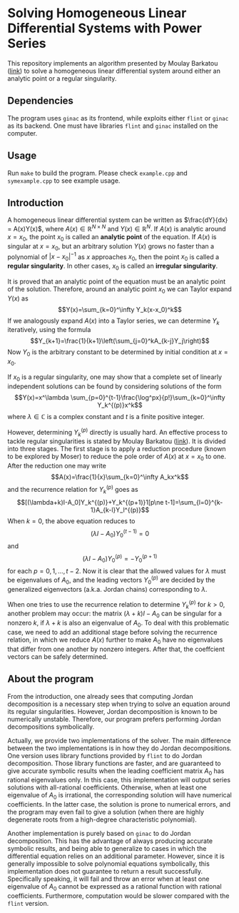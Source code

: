# Solving Homogeneous Linear Differential Systems with Power Series

This repository implements an algorithm presented by Moulay Barkatou ([link](https://www.impan.pl/~slawek/pisa/Barkatou_p.pdf)) to solve a homogeneous linear differential system around either an analytic point or a regular singularity.

## Dependencies

The program uses `ginac` as its frontend, while exploits either `flint` or `ginac` as its backend. One must have libraries `flint` and `ginac` installed on the computer.

## Usage

Run `make` to build the program. Please check `example.cpp` and `symexample.cpp` to see example usage. 

## Introduction

A homogeneous linear differential system can be written as $\frac{dY}{dx} = A(x)Y(x)$, where $A(x)\in\mathbb{R}^{N\times N}$ and $Y(x)\in\mathbb{R}^{N}$. If $A(x)$ is analytic around $x=x_0$, the point $x_0$ is called an **analytic point** of the equation. If $A(x)$ is singular at $x=x_0$, but an arbitrary solution $Y(x)$ grows no faster than a polynomial of $|x-x_0|^{-1}$ as $x$ approaches $x_0$, then the point $x_0$ is called a **regular singularity**. In other cases, $x_0$ is called an **irregular singularity**.

It is proved that an analytic point of the equation must be an analytic point of the solution. Therefore, around an analytic point $x_0$ we can Taylor expand $Y(x)$ as
$$Y(x)=\sum_{k=0}^\infty Y_k(x-x_0)^k$$
If we analogously expand $A(x)$ into a Taylor series, we can determine $Y_k$ iteratively, using the formula
$$Y_{k+1}=\frac{1}{k+1}\left(\sum_{j=0}^kA_{k-j}Y_j\right)$$
Now $Y_0$ is the arbitrary constant to be determined by initial condition at $x=x_0$.

If $x_0$ is a regular singularity, one may show that a complete set of linearly independent solutions can be found by considering solutions of the form
$$Y(x)=x^\lambda \sum_{p=0}^{t-1}\frac{\log^px}{p!}\sum_{k=0}^\infty Y_k^{(p)}x^k$$
where $\lambda\in\mathbb{C}$ is a complex constant and $t$ is a finite positive integer. 

However, determining $Y_k^{(p)}$ directly is usually hard. An effective process to tackle regular singularities is stated by Moulay Barkatou ([link](https://www.impan.pl/~slawek/pisa/Barkatou_p.pdf)). It is divided into three stages. The first stage is to apply a reduction procedure (known to be explored by Moser) to reduce the pole order of $A(x)$ at $x=x_0$ to one. After the reduction one may write
$$A(x)=\frac{1}{x}\sum_{k=0}^\infty A_kx^k$$
and the recurrence relation for $Y_k^{(p)}$ goes as
$$[(\lambda+k)I-A_0]Y_k^{(p)}+Y_k^{(p+1)}1[p\ne t-1]=\sum_{l=0}^{k-1}A_{k-l}Y_l^{(p)}$$
When $k=0$, the above equation reduces to
$$(\lambda I-A_0)Y_0^{(t-1)}=0$$
and $$(\lambda I-A_0)Y_0^{(p)}=-Y_0^{(p+1)}$$
for each $p=0,1,\ldots, t-2$. Now it is clear that the allowed values for $\lambda$ must be eigenvalues of $A_0$, and the leading vectors $Y_0^{(p)}$ are decided by the generalized eigenvectors (a.k.a. Jordan chains) corresponding to $\lambda$.

When one tries to use the recurrence relation to determine $Y_k^{(p)}$ for $k>0$, another problem may occur: the matrix $(\lambda+k)I-A_0$ can be singular for a nonzero $k$, if $\lambda+k$ is also an eigenvalue of $A_0$. To deal with this problematic case, we need to add an additional stage before solving the recurrence relation, in which we reduce $A(x)$ further to make $A_0$ have no eigenvalues that differ from one another by nonzero integers. After that, the coeffcient vectors can be safely determined.

## About the program

From the introduction, one already sees that computing Jordan decomposition is a necessary step when trying to solve an equation around its regular singularities. However, Jordan decomposition is known to be numerically unstable. Therefore, our program prefers performing Jordan decompositions symbolically. 

Actually, we provide two implementations of the solver. The main difference between the two implementations is in how they do Jordan decompositions. One version uses library functions provided by `flint` to do Jordan decomposition. Those library functions are faster, and are guaranteed to give accurate symbolic results when the leading coefficient matrix $A_0$ has rational eigenvalues only. In this case, this implementation will output series solutions with all-rational coefficients. Otherwise, when at least one eigenvalue of $A_0$ is irrational, the corresponding solution will have numerical coefficients. In the latter case, the solution is prone to numerical errors, and the program may even fail to give a solution (when there are highly degenerate roots from a high-degree characteristic polynomial).

Another implementation is purely based on `ginac` to do Jordan decomposition. This has the advantage of always producing accurate symbolic results, and being able to generalize to cases in which the differential equation relies on an additional parameter. However, since it is generally impossible to solve polynomial equations symbolically, this implementation does not guarantee to return a result successfully. Specifically speaking, it will fail and throw an error when at least one eigenvalue of $A_0$ cannot be expressed as a rational function with rational coefficients. Furthermore, computation would be slower compared with the `flint` version.


